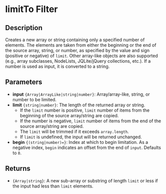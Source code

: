 # limitTo Filter

## Description

Creates a new array or string containing only a specified number of elements. The elements are taken from either the beginning or the end of the source array, string, or number, as specified by the value and sign (positive or negative) of `limit`. Other array-like objects are also supported (e.g., array subclasses, NodeLists, JQLite/jQuery collections, etc.). If a number is used as input, it is converted to a string.

## Parameters

- **input** `{Array|ArrayLike|string|number}`: Array/array-like, string, or number to be limited.
- **limit** `{string|number}`: The length of the returned array or string.
  - If the `limit` number is positive, `limit` number of items from the beginning of the source array/string are copied.
  - If the number is negative, `limit` number of items from the end of the source array/string are copied.
  - The `limit` will be trimmed if it exceeds `array.length`.
  - If `limit` is undefined, the input will be returned unchanged.
- **begin** `{(string|number)=}`: Index at which to begin limitation. As a negative index, `begin` indicates an offset from the end of `input`. Defaults to `0`.

## Returns

- `{Array|string}`: A new sub-array or substring of length `limit` or less if the input had less than `limit` elements.

